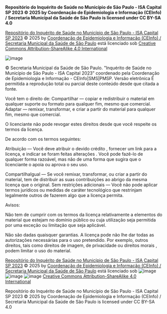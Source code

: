 **Repositório do Inquérito de Saúde no Município de São Paulo - ISA Capital SP 2023 © 2025 by Coordenação de Epidemiologia e Informação (CEInfo) / Secretaria Municipal da Saúde de São Paulo is licensed under CC BY-SA 4.0**

[Repositório do Inquérito de Saúde no Município de São Paulo - ISA Capital SP 2023](https://github.com/gisa-ceinfo-sms-sp/isacapitalsp) © 2025 by [Coordenação de Epidemiologia e Informação (CEInfo) / Secretaria Municipal da Saúde de São Paulo](https://prefeitura.sp.gov.br/web/saude/epidemiologia_e_informacao) está licenciado sob [Creative Commons Attribution-ShareAlike 4.0 International](https://creativecommons.org/licenses/by-sa/4.0)

![image](https://github.com/user-attachments/assets/27273fee-0249-4e88-8fac-bebc3eadd74b)

© Secretaria Municipal da Saúde de São Paulo.
"Inquérito de Saúde no Município de São Paulo - ISA Capital 2023” coordenado pela Coordenação de Epidemiologia e Informação - CEInfo|SMS|PMSP.
Versão eletrônica
É permitida a reprodução total ou parcial deste conteúdo desde que citada a fonte.

Você tem o direito de:
Compartilhar — copiar e redistribuir o material em qualquer suporte ou formato para qualquer fim, mesmo que comercial.
Adaptar — remixar, transformar, e criar a partir do material para qualquer fim, mesmo que comercial.

O licenciante não pode revogar estes direitos desde que você respeite os termos da licença.

De acordo com os termos seguintes:

Atribuição — Você deve atribuir o devido crédito , fornecer um link para a licença, e indicar se foram feitas alterações . Você pode fazê-lo de qualquer forma razoável, mas não de uma forma que sugira que o licenciante o apoia ou aprova o seu uso.

CompartilhaIgual — Se você remixar, transformar, ou criar a partir do material, tem de distribuir as suas contribuições ao abrigo da mesma licença que o original.
Sem restrições adicionais — Você não pode aplicar termos jurídicos ou medidas de caráter tecnológico que restrinjam legalmente outros de fazerem algo que a licença permita.

Avisos:

Não tem de cumprir com os termos da licença relativamente a elementos do material que estejam no domínio público ou cuja utilização seja permitida por uma exceção ou limitação que seja aplicável.

Não são dadas quaisquer garantias. A licença pode não lhe dar todas as autorizações necessárias para o uso pretendido. Por exemplo, outros direitos, tais como direitos de imagem, de privacidade ou direitos morais , podem limitar o uso do material.


[Repositório do Inquérito de Saúde no Município de São Paulo - ISA Capital SP 2023](https://github.com/gisa-ceinfo-sms-sp/isacapitalsp) © 2025 by [Coordenação de Epidemiologia e Informação (CEInfo) / Secretaria Municipal da Saúde de São Paulo](https://prefeitura.sp.gov.br/web/saude/epidemiologia_e_informacao) está licenciado sob ![image](https://mirrors.creativecommons.org/presskit/icons/cc.svg) ![image](https://mirrors.creativecommons.org/presskit/icons/by.svg) ![image](https://mirrors.creativecommons.org/presskit/icons/sa.svg) [Creative Commons Attribution-ShareAlike 4.0 International](https://creativecommons.org/licenses/by-sa/4.0)

Repositório do Inquérito de Saúde no Município de São Paulo - ISA Capital SP 2023 © 2025 by Coordenação de Epidemiologia e Informação (CEInfo) / Secretaria Municipal da Saúde de São Paulo is licensed under CC BY-SA 4.0


